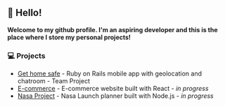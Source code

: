 ## 👋 Hello!
**Welcome to my github profile. I'm an aspiring developer and this is the place where I store my personal projects!**

### 💻 Projects 
- [Get home safe](https://github.com/Rosevandergiessen/get-home-safe) - Ruby on Rails mobile app with geolocation and chatroom - Team Project
- [E-commerce](https://github.com/Rosevandergiessen/react-ecommerce) - E-commerce website built with React - *in progress*
- [Nasa Project](https://github.com/Rosevandergiessen/node-nasa-project) - Nasa Launch planner built with Node.js - *in progress* 
